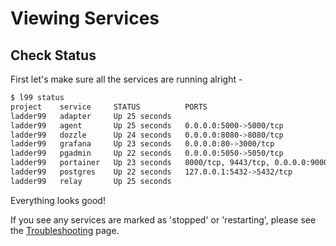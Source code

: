 # Viewing Services

## Check Status

First let's make sure all the services are running alright - 

```bash
$ l99 status
project    service     STATUS          PORTS
ladder99   adapter     Up 25 seconds
ladder99   agent       Up 25 seconds   0.0.0.0:5000->5000/tcp
ladder99   dozzle      Up 24 seconds   0.0.0.0:8080->8080/tcp
ladder99   grafana     Up 23 seconds   0.0.0.0:80->3000/tcp
ladder99   pgadmin     Up 22 seconds   0.0.0.0:5050->5050/tcp
ladder99   portainer   Up 23 seconds   8000/tcp, 9443/tcp, 0.0.0.0:9000->9000/tcp
ladder99   postgres    Up 22 seconds   127.0.0.1:5432->5432/tcp
ladder99   relay       Up 25 seconds
```

Everything looks good! 

If you see any services are marked as 'stopped' or 'restarting', please see the [Troubleshooting](../reference/troubleshooting.md) page.

